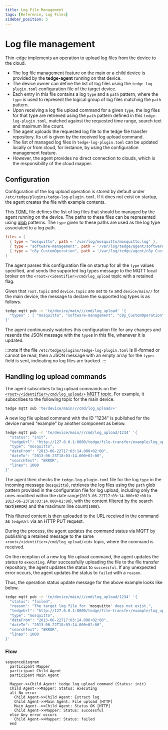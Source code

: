 ```yaml
---
title: Log File Management
tags: [Reference, Log Files]
sidebar_position: 5
---
```


# Log file management

Thin-edge implements an operation to upload log files from the device to the cloud.

* The log file management feature on the main or a child device is provided by the __tedge-agent__ running on that device.
* The device owner can define the list of log files using the `tedge-log-plugin.toml` configuration file of the target device.
* Each entry in this file contains a log `type` and a `path` pattern,
  where the `type` is used to represent the logical group of log files matching the `path` pattern.
* Upon receiving a log file upload command for a given `type`, 
  the log files for that type are retrieved using the `path` pattern defined in this `tedge-log-plugin.toml`,
  matched against the requested time range, search text and maximum line count.
* The agent uploads the requested log file to the tedge file transfer repository.
  Its url is given by the received log upload command.
* The list of managed log files in `tedge-log-plugin.toml` can be updated locally or from cloud, for instance, by using the configuration management feature.
* However, the agent provides no direct connection to clouds, which is the responsibility of the cloud mapper.

## Configuration

Configuration of the log upload operation is stored by default under `/etc/tedge/plugins/tedge-log-plugin.toml`.
If it does not exist on startup, the agent creates the file with example contents.

This [TOML](https://toml.io/en/) file defines the list of log files that should be managed by the agent running on the device.
The paths to these files can be represented using [glob](https://en.wikipedia.org/wiki/Glob_(programming)) patterns.
The `type` given to these paths are used as the log type associated to a log path.

```toml title="file: /etc/tedge/plugins/tedge-log-plugin.toml"
files = [
  { type = "mosquitto", path = '/var/log/mosquitto/mosquitto.log' },
  { type = "software-management", path = '/var/log/tedge/agent/software-*' },
  { type = "c8y_CustomOperation", path = '/var/log/tedge/agent/c8y_CustomOperation/*' }
]
```

The agent parses this configuration file on startup for all the `type` values specified,
and sends the supported log types message to the MQTT local broker on the `<root>/<identifier>/cmd/log_upload` topic with a retained flag.

Given that `root.topic` and `device.topic` are set to `te` and `device/main//` for the main device,
the message to declare the supported log types is as follows.

```sh te2mqtt formats=v1
tedge mqtt pub -r 'te/device/main///cmd/log_upload' '{
  "types" : [ "mosquitto", "software-management", "c8y_CustomOperation" ]
}'
```

The agent continuously watches this configuration file for any changes and resends the JSON message with the `type`s in this file,
whenever it is updated.

:::note
If the file `/etc/tedge/plugins/tedge-log-plugin.toml` is ill-formed or cannot be read,
then a JSON message with an empty array for the `types` field is sent, indicating no log files are tracked.
:::

## Handling log upload commands

The agent subscribes to log upload commands on the [`<root>/<identifier>/cmd/log_upload/+` MQTT topic](../mqtt-api.md).
For example, it subscribes to the following topic for the main device.

```sh te2mqtt formats=v1
tedge mqtt sub 'te/device/main///cmd/log_upload/+'
```

A new log file upload command with the ID "1234" is published for the device named "example" by another component as below.

```sh te2mqtt formats=v1
tedge mqtt pub -r 'te/device/main///cmd/log_upload/1234' '{
  "status": "init",
  "tedgeUrl": "http://127.0.0.1:8000/tedge/file-transfer/example/log_upload/mosquitto-1234",
  "type": "mosquitto",
  "dateFrom": "2013-06-22T17:03:14.000+02:00",
  "dateTo": "2013-06-23T18:03:14.000+02:00",
  "searchText": "ERROR",
  "lines": 1000
}'
```

The agent then checks the `tedge-log-plugin.toml` file for the log `type` in the incoming message (`mosquitto`),
retrieves the log files using the `path` glob pattern provided in the configuration file for log upload,
including only the ones modified within the date range(`2013-06-22T17:03:14.000+02:00` to `2013-06-23T18:03:14.000+02:00`),
with the content filtered by the search text(`ERROR`) and the maximum line count(`1000`).

This filtered content is then uploaded to the URL received in the command as `tedgeUrl` via an HTTP PUT request.

During the process, the agent updates the command status via MQTT
by publishing a retained message to the same `<root>/<identifier>/cmd/log_upload/<id>` topic,
where the command is received.

On the reception of a new log file upload command, the agent updates the status to `executing`.
After successfully uploading the file to the file transfer repository, the agent updates the status to `successful`.
If any unexpected error occurs, the agent updates the status to `failed` with a `reason`.

Thus, the operation status update message for the above example looks like below.

```sh te2mqtt formats=v1
tedge mqtt pub -r 'te/device/main///cmd/log_upload/1234' '{
  "status": "failed",
  "reason": "The target log file for 'mosquitto' does not exist.",
  "tedgeUrl": "http://127.0.0.1:8000/tedge/file-transfer/example/log_upload/mosquitto-1234",
  "type": "mosquitto",
  "dateFrom": "2013-06-22T17:03:14.000+02:00",
  "dateTo": "2013-06-22T18:03:14.000+02:00",
  "searchText": "ERROR",
  "lines": 1000
}'
```

### Flow

```mermaid
sequenceDiagram
  participant Mapper
  participant Child Agent
  participant Main Agent

  Mapper->>Child Agent: tedge log_upload command (Status: init)
  Child Agent->>Mapper: Status: executing
  alt No error
    Child Agent->>Child Agent: Extract log
    Child Agent->>Main Agent: File upload [HTTP]
    Main Agent-->>Child Agent: Status OK [HTTP]
    Child Agent->>Mapper: Status: successful
  else Any error occurs
    Child Agent->>Mapper: Status: failed
  end
```
